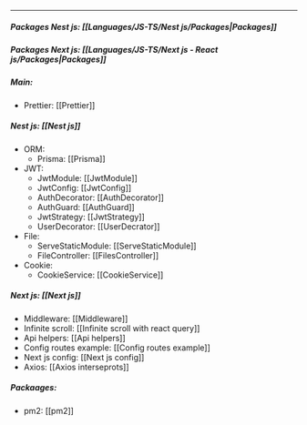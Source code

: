 
___
##### Packages Nest js: [[Languages/JS-TS/Nest js/Packages|Packages]]
##### Packages Next js: [[Languages/JS-TS/Next js - React js/Packages|Packages]]

##### Main:
- Prettier: [[Prettier]]

##### Nest js: [[Nest js]]
- ORM:
	- Prisma: [[Prisma]]
- JWT:
	- JwtModule: [[JwtModule]]
	- JwtConfig: [[JwtConfig]]
	- AuthDecorator: [[AuthDecorator]]
	- AuthGuard: [[AuthGuard]]
	- JwtStrategy: [[JwtStrategy]]
	- UserDecorator: [[UserDecrator]]
- File:
	- ServeStaticModule: [[ServeStaticModule]]
	- FileController: [[FilesController]]
- Cookie:
	- CookieService: [[CookieService]]

##### Next js: [[Next js]]
- Middleware: [[Middleware]]
- Infinite scroll: [[Infinite scroll with react query]]
- Api helpers: [[Api helpers]]
- Config routes example: [[Config routes example]]
- Next js config: [[Next js config]]
- Axios: [[Axios interseprots]]


##### Packaages:
- pm2: [[pm2]]